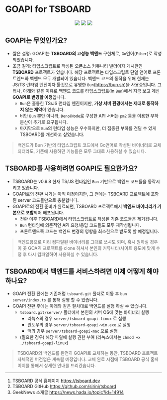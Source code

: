 # GOAPI for TSBOARD

<p align="center">
    <img src="https://img.shields.io/badge/go-00ADD8.svg?&style=for-the-badge&&logoColor=white"/>
    <img src="https://img.shields.io/badge/MySQL-4479A1.svg?&style=for-the-badge&&logoColor=white"/>
    <img src="https://img.shields.io/badge/TSBOARD-000000.svg?&style=for-the-badge&&logoColor=3178C6"/>
</p>

## GOAPI는 무엇인가요?

- 짧은 설명: GOAPI는 **TSBOARD의 고성능 백엔드** 구현체로, `Go`언어(`Fiber`)로 작성되었습니다.
- 조금 길게: 타입스크립트로 작성된 오픈소스 커뮤니티 빌더이자 게시판인 **TSBOARD** 프로젝트가 있습니다.
  해당 프로젝트는 타입스크립트 단일 언어로 프론트엔드와 백엔드 모두 개발되어 있습니다.
  백엔드 코드의 동작을 위해 현재는 JS/TS 런타임 엔진이자 툴킷으로 유명한 `Bun`(<https://bun.sh>)을 사용중입니다.
  그러나, 아래와 같은 이유로 백엔드 코드를 타입스크립트(in `Bun`)에서 지금 보고 계신 **GOAPI로 변경할 예정**입니다.
  - `Bun`은 훌륭한 TS/JS 런타임 엔진이지만, **가상 서버 환경에서는 제대로 동작하지 않는 제약**이 있습니다.
  - 비단 `Bun` 뿐만 아니라, `Deno`/`Node`로 구성한 API 서버는 `pm2` 등을 이용한 부하 분산이 추가로 요구됩니다.
  - 마지막으로 `Bun`의 런타임 성능은 우수하지만, 더 집중된 부하를 견딜 수 있게 TSBOARD를 개선하고 싶었습니다.

> 백엔드가 Bun 기반의 타입스크립트 코드에서 Go언어로 작성된 바이너리로 교체되더라도, 기존에 사용하던 기능들은 모두 그대로 사용하실 수 있습니다.

## TSBOARD를 사용하려면 GOAPI도 필요한가요?

- TSBOARD는 v0.9.8 현재 TS/JS 런타임인 `Bun` 기반으로 백엔드 코드들을 동작시키고 있습니다.
- GOAPI로의 전환 시기는 아직 미정이지만, 그 전에는 TSBOARD 프로젝트에 포함된 server 코드들만으로 충분합니다.
- GOAPI로의 전환 준비가 완료되면, TSBOARD 프로젝트에서 **백엔드 바이너리가 기본으로 포함**되어 배포됩니다.
  - 전환 이후 TSBOARD에서 타입스크립트로 작성된 기존 코드들은 제거됩니다.
  - `Bun` 런타임에 의존적인 API 요청/응답 코드들도 모두 재작성됩니다.
  - 프론트엔드쪽 코드는 백엔드 변경의 영향을 최소한으로 받도록 할 예정입니다.

> 백엔드용으로 미리 컴파일된 바이너리를 그대로 쓰셔도 되며, 혹시 원하실 경우 이 곳 GOAPI 프로젝트를 clone 하셔서 본인의 커뮤니티/사이트 용도에 맞게 수정 후 다시 컴파일하여 사용하실 수 있습니다.

## TSBOARD에서 백엔드를 서비스하려면 이제 어떻게 해야 하나요?

- GOAPI 전환 전에는 기존처럼 `tsboard.git` 폴더로 이동 후 `bun server/index.ts` 를 통해 실행 할 수 있습니다.
- GOAPI 전환 후에는 아래와 같은 절차대로 백엔드를 실행 하실 수 있습니다.
  - `tsboard.git/server/` 폴더에서 본인의 서버 OS에 맞는 바이너리 실행
    - 리눅스의 경우 `server/tsboard-goapi-linux` 로 실행
    - 윈도우의 경우 `server/tsboard-goapi-win.exe` 로 실행
    - 맥의 경우 `server/tsboard-goapi-mac` 으로 실행
  - (필요한 경우) 해당 파일에 실행 권한 부여 (리눅스에서는 `chmod +x ./tsboard-goapi-linux`)

> TSBOARD의 백엔드를 완전히 GOAPI로 교체하는 동안, TSBOARD 프로젝트 자체적인 버전업은 계속될 예정입니다. 교체 완료 시점에 TSBOARD 공식 홈페이지를 통해서 상세한 안내를 드리겠습니다.

---

1. TSBOARD 공식 홈페이지 <https://tsboard.dev>
2. TSBOARD GitHub <https://github.com/sirini/tsboard>
3. GeekNews 소개글 <https://news.hada.io/topic?id=14914>
